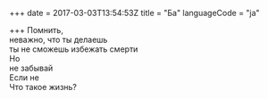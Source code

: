 +++
date = 2017-03-03T13:54:53Z
title = "Ба"
languageCode = "ja"
 
+++ 
Помнить,     
неважно, что ты делаешь   
ты не сможешь избежать смерти   
Но   
не забывай   
Если не   
Что такое жизнь?  